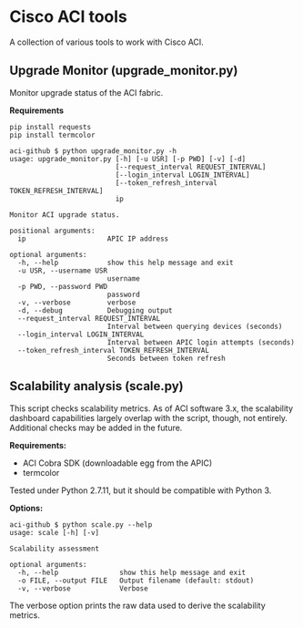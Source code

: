 # Cisco ACI tools

A collection of various tools to work with Cisco ACI.

## Upgrade Monitor (upgrade_monitor.py)

Monitor upgrade status of the ACI fabric.

**Requirements**
```
pip install requests
pip install termcolor
```

```
aci-github $ python upgrade_monitor.py -h
usage: upgrade_monitor.py [-h] [-u USR] [-p PWD] [-v] [-d]
                          [--request_interval REQUEST_INTERVAL]
                          [--login_interval LOGIN_INTERVAL]
                          [--token_refresh_interval TOKEN_REFRESH_INTERVAL]
                          ip

Monitor ACI upgrade status.

positional arguments:
  ip                    APIC IP address

optional arguments:
  -h, --help            show this help message and exit
  -u USR, --username USR
                        username
  -p PWD, --password PWD
                        password
  -v, --verbose         verbose
  -d, --debug           Debugging output
  --request_interval REQUEST_INTERVAL
                        Interval between querying devices (seconds)
  --login_interval LOGIN_INTERVAL
                        Interval between APIC login attempts (seconds)
  --token_refresh_interval TOKEN_REFRESH_INTERVAL
                        Seconds between token refresh
```

## Scalability analysis (scale.py)

This script checks scalability metrics. As of ACI software 3.x, the scalability dashboard capabilities largely overlap with the script, though, not entirely. Additional checks may be added in the future.

**Requirements:**

* ACI Cobra SDK (downloadable egg from the APIC)
* termcolor

Tested under Python 2.7.11, but it should be compatible with Python 3.

**Options:**

```
aci-github $ python scale.py --help
usage: scale [-h] [-v]

Scalability assessment

optional arguments:
  -h, --help               show this help message and exit
  -o FILE, --output FILE   Output filename (default: stdout)
  -v, --verbose            Verbose
```

The verbose option prints the raw data used to derive the scalability metrics.
